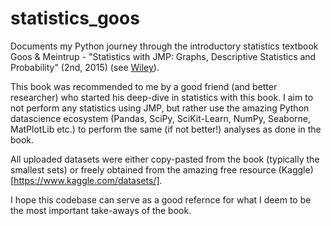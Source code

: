 # statistics_goos
Documents my Python journey through the introductory statistics textbook Goos &amp; Meintrup - "Statistics with JMP: Graphs, Descriptive Statistics and Probability" (2nd, 2015) (see [Wiley](https://www.wiley.com/en-us/Statistics+with+JMP%3A+Graphs%2C+Descriptive+Statistics+and+Probability-p-9781119035756)).

This book was recommended to me by a good friend (and better researcher) who started his deep-dive in statistics with this book. I aim to not perform any statistics using JMP, but rather use the amazing Python datascience ecosystem (Pandas, SciPy, SciKit-Learn, NumPy, Seaborne, MatPlotLib etc.) to perform the same (if not better!) analyses as done in the book.

All uploaded datasets were either copy-pasted from the book (typically the smallest sets) or freely obtained from the amazing free resource (Kaggle)[https://www.kaggle.com/datasets/].

I hope this codebase can serve as a good refernce for what I deem to be the most important take-aways of the book.